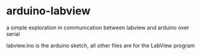 # arduino-labview
a simple exploration in communication between labview and arduino over serial

labview.ino is the arduino sketch, all other files are for the LabView program
